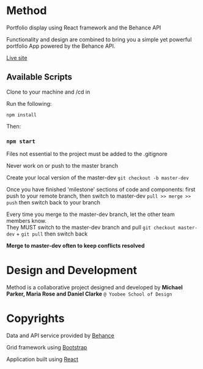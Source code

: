 # Method
Portfolio display using React framework and the Behance API

Functionality and design are combined to bring you a simple yet powerful portfolio App powered by the Behance API. 

[Live site](http://method.mykdesign.co.nz/)

## Available Scripts

Clone to your machine and /cd in

Run the following:

`npm install`

Then:

### `npm start`

Files not essential to the project must be added to the .gitignore

Never work on or push to the master branch

Create your local version of the master-dev `git checkout -b master-dev`

Once you have finished 'milestone' sections of code and components: first push to your remote branch, then switch to master-dev `pull >> merge >> push` then switch back to your branch

Every time you merge to the master-dev branch, let the other team members know.
<br> They MUST switch to the master-dev branch and pull `git checkout master-dev` + `git pull` then switch back

**Merge to master-dev often to keep conflicts resolved**

# Design and Development
Method is a collaborative project designed and developed by **Michael Parker, Maria Rose and Daniel Clarke** `@ Yoobee School of Design`

# Copyrights
Data and API service provided by [Behance](https://www.behance.net/)

Grid framework using [Bootstrap](https://getbootstrap.com/)

Application built using [React](https://reactjs.org/)
